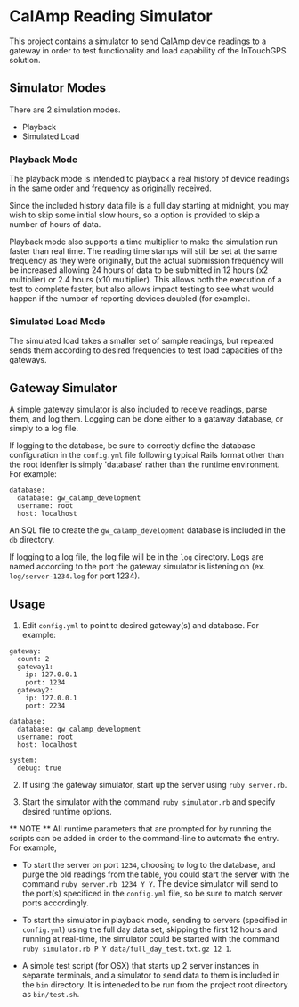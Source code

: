 # CalAmp Reading Simulator

This project contains a simulator to send CalAmp device readings to a
gateway in order to test functionality and load capability of the
InTouchGPS solution.

## Simulator Modes

There are 2 simulation modes.

- Playback
- Simulated Load

### Playback Mode

The playback mode is intended to playback a real history of device
readings in the same order and frequency as originally received.

Since the included history data file is a full day starting at
midnight, you may wish to skip some initial slow hours, so a option is
provided to skip a number of hours of data.

Playback mode also supports a time multiplier to make the simulation
run faster than real time.  The reading time stamps will still be set
at the same frequency as they were originally, but the actual
submission frequency will be increased allowing 24 hours of data to be
submitted in 12 hours (x2 multiplier) or 2.4 hours (x10 multiplier).
This allows both the execution of a test to complete faster, but also
allows impact testing to see what would happen if the number of
reporting devices doubled (for example).


### Simulated Load Mode

The simulated load takes a smaller set of sample readings, but
repeated sends them according to desired frequencies to test load
capacities of the gateways.

## Gateway Simulator

A simple gateway simulator is also included to receive readings, parse
them, and log them.  Logging can be done either to a gataway database,
or simply to a log file.

If logging to the database, be sure to correctly define the database
configuration in the `config.yml` file following typical Rails format
other than the root idenfier is simply 'database' rather than the
runtime environment.  For example:

```
database:
  database: gw_calamp_development
  username: root
  host: localhost
```

An SQL file to create the `gw_calamp_development` database is included
in the `db` directory.

If logging to a log file, the log file will be in the `log` directory.
Logs are named according to the port the gateway simulator is
listening on (ex. `log/server-1234.log` for port 1234).

## Usage

1. Edit `config.yml` to point to desired gateway(s) and database.  For example:

```
gateway:
  count: 2
  gateway1:
    ip: 127.0.0.1
    port: 1234
  gateway2:
    ip: 127.0.0.1
    port: 2234

database:
  database: gw_calamp_development
  username: root
  host: localhost

system:
  debug: true
```

2. If using the gateway simulator, start up the server using `ruby server.rb`.  

3. Start the simulator with the command `ruby simulator.rb` and specify desired runtime options.

** NOTE ** All runtime parameters that are prompted for by running the scripts can be added in order to the command-line to automate the entry.  For example,

- To start the server on port `1234`, choosing to log to the database, and purge the old readings from the table, you could start the server with the command `ruby server.rb 1234 Y Y`.  The device simulator will send to the port(s) specificed in the `config.yml` file, so be sure to match server ports accordingly.

- To start the simulator in playback mode, sending to servers (specified in `config.yml`) using the full day data set, skipping the first 12 hours and running at real-time, the simulator could be started with the command `ruby simulator.rb P Y data/full_day_test.txt.gz 12 1`.

- A simple test script (for OSX) that starts up 2 server instances in separate terminals, and a simulator to send data to them is included in the `bin` directory.  It is inteneded to be run from the project root directory as `bin/test.sh`.


